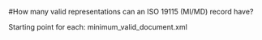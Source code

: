 #How many valid representations can an ISO 19115 (MI/MD) record have?


Starting point for each: minimum_valid_document.xml

